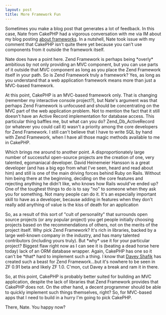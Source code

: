 ```yaml
--- 
layout: post
title: More Framework Fun
---
```

<p>Sometimes you make a blog post that generates a lot of feedback.  In this case, Nate from CakePHP had a vigorous conversation with me via IM about my blog posting <a href="http://www.littlehart.net/atthekeyboard/2007/03/23/in-spring-time-a-not-so-young-php-programmers-mind-turns-to-frameworks/">about frameworks</a>.  In a nutshell, Nate took issue with my comment that CakePHP isn't quite there yet because you can't use components from it outside the framework itself.</p>
<p>
Nate does have a point here.  Zend Framework is perhaps being *overly* ambitious by not only providing an MVC component, but you can use parts of it outside that MVC component as long as you place the Zend Framework itself in your path.  So is Zend Framework truly a framework?  Yes, as long as you understand that a web application framework means more than just a MVC-based framework.
</p>
<p>
At this point, CakePHP is an MVC-based framework only.  That is changing (remember my interactive console project?), but Nate's argument was that perhaps Zend Framework is unfocused and should be concentrating on the MVC part of the web application problem.  Not to mention the fact that it still doesn't have an Active Record implementation for database access.  This particular thing baffles me, but what can you do?  Zend_Db_ActiveRecord (or whatever you could call it) wasn't a priority among the core developers for Zend Framework.  I still can't believe that I have to write SQL by hand with Zend Framework, when I have all those magic methods available to me in CakePHP.
</p>
<p>
Which brings me around to another point.  A disproportionately large number of successful open-source projects are the creation of one, very talented, egomaniacal developer.  David Heinemeier Hansson is a great developer (and has a big ego from what I've seen, heard and read about him) and still is one of the main driving forces behind Ruby on Rails.  Without him being there at the beginning, deciding on the core features and rejecting anything he didn't like, who knows how Rails would've ended up?  One of the toughest things to do is to say "no" to someone when they ask you for something.  Not many people can do it.  It's an especially important skill to have as a developer, because adding in features when they don't really add anything of value is the kiss of death for an application</p>
<p>
So, as a result of this sort of "cult of personality" that surrounds open source projects (or any popular project) you get people initially choosing projects based on the recommendations of others, not on the merits of the project itself.  Why pick Zend Framework?  It's rich in libraries, backed by a large well-known company in the industry, and has many talented contributors (including yours truly).  But *why* use it for your particular project?  Biggest flaw right now as I can see it is (beating a dead horse here today) lack of an ORM database wrapper.  Again, CakePHP has one so it can't be *that* hard to implement such a thing.  I know that <a href="http://pixelated-dreams.com/">Davey Shafik</a> has created such a beast for Zend Framework...but it's nowhere to be seen in ZF 0.91 beta and likely ZF 1.0.  C'mon, cut Davey a break and ram it in there.
</p>
<p>
So, at this point, CakePHP is probably better suited for building an MVC application, despite the lack of libraries that Zend Framework provides that CakePHP does not.  On the other hand, a decent programmer should be able to quickly implement such things themselves, right?  So, for MVC-based apps that I need to build in a hurry I'm going to pick CakePHP.
</p>
<p>There, Nate.  You happy now?</p>
